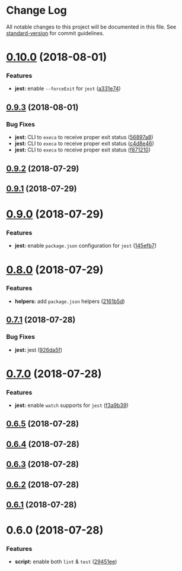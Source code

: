 # Change Log

All notable changes to this project will be documented in this file. See [standard-version](https://github.com/conventional-changelog/standard-version) for commit guidelines.

<a name="0.10.0"></a>
# [0.10.0](https://github.com/jimzhan/esnext-scripts/compare/v0.9.3...v0.10.0) (2018-08-01)


### Features

* **jest:** enable `--forceExit` for `jest` ([a331e74](https://github.com/jimzhan/esnext-scripts/commit/a331e74))



<a name="0.9.3"></a>
## [0.9.3](https://github.com/jimzhan/esnext-scripts/compare/v0.9.1...v0.9.3) (2018-08-01)


### Bug Fixes

* **jest:** CLI to `execa` to receive proper exit status ([56897a8](https://github.com/jimzhan/esnext-scripts/commit/56897a8))
* **jest:** CLI to `execa` to receive proper exit status ([c4d8e46](https://github.com/jimzhan/esnext-scripts/commit/c4d8e46))
* **jest:** CLI to `execa` to receive proper exit status ([f871210](https://github.com/jimzhan/esnext-scripts/commit/f871210))



<a name="0.9.2"></a>
## [0.9.2](https://github.com/jimzhan/esnext-scripts/compare/v0.9.1...v0.9.2) (2018-07-29)



<a name="0.9.1"></a>
## [0.9.1](https://github.com/jimzhan/esnext-scripts/compare/v0.9.0...v0.9.1) (2018-07-29)



<a name="0.9.0"></a>
# [0.9.0](https://github.com/jimzhan/esnext-scripts/compare/v0.8.0...v0.9.0) (2018-07-29)


### Features

* **jest:** enable `package.json` configuration for `jest` ([145efb7](https://github.com/jimzhan/esnext-scripts/commit/145efb7))



<a name="0.8.0"></a>
# [0.8.0](https://github.com/jimzhan/esnext-scripts/compare/v0.7.1...v0.8.0) (2018-07-29)


### Features

* **helpers:** add `package.json` helpers ([2161b5d](https://github.com/jimzhan/esnext-scripts/commit/2161b5d))



<a name="0.7.1"></a>
## [0.7.1](https://github.com/jimzhan/esnext-scripts/compare/v0.7.0...v0.7.1) (2018-07-28)


### Bug Fixes

* **jest:** jest ([926da5f](https://github.com/jimzhan/esnext-scripts/commit/926da5f))



<a name="0.7.0"></a>
# [0.7.0](https://github.com/jimzhan/esnext-scripts/compare/v0.6.5...v0.7.0) (2018-07-28)


### Features

* **jest:** enable `watch` supports for `jest` ([f3a9b39](https://github.com/jimzhan/esnext-scripts/commit/f3a9b39))



<a name="0.6.5"></a>
## [0.6.5](https://github.com/jimzhan/esnext-scripts/compare/v0.6.4...v0.6.5) (2018-07-28)



<a name="0.6.4"></a>
## [0.6.4](https://github.com/jimzhan/esnext-scripts/compare/v0.6.3...v0.6.4) (2018-07-28)



<a name="0.6.3"></a>
## [0.6.3](https://github.com/jimzhan/esnext-scripts/compare/v0.6.2...v0.6.3) (2018-07-28)



<a name="0.6.2"></a>
## [0.6.2](https://github.com/jimzhan/esnext-scripts/compare/v0.6.1...v0.6.2) (2018-07-28)



<a name="0.6.1"></a>
## [0.6.1](https://github.com/jimzhan/esnext-scripts/compare/v0.6.0...v0.6.1) (2018-07-28)



<a name="0.6.0"></a>
# 0.6.0 (2018-07-28)


### Features

* **script:** enable both `lint` & `test` ([29451ee](https://github.com/jimzhan/esnext-scripts/commit/29451ee))
